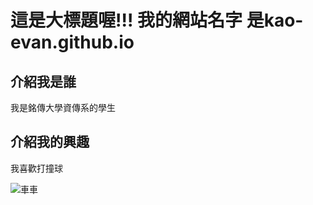# 這是大標題喔!!! 我的網站名字 是kao-evan.github.io

## 介紹我是誰
 我是銘傳大學資傳系的學生
 
## 介紹我的興趣 
 我喜歡打撞球
 
![車車](https://d1grca2t3zpuug.cloudfront.net/2021/01/puipuiinfo01.jpg)
